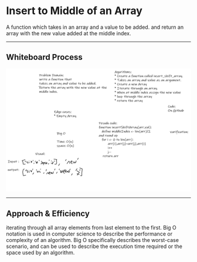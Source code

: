 # Insert to Middle of an Array
<!-- Description of the challenge -->
A function which takes in an array and a value to be added.
and return an array with the new value added at the middle index.

---

## Whiteboard Process
<!-- Embedded whiteboard image -->
![img](./array-shift.png)

---

## Approach & Efficiency
<!-- What approach did you take? Discuss Why. What is the Big O space/time for this approach? -->
iterating through all array elements from last element to the first. Big O notation is used in computer science to describe the performance or complexity of an algorithm. Big O specifically describes the worst-case scenario, and can be used to describe the execution time required or the space used by an algorithm.
